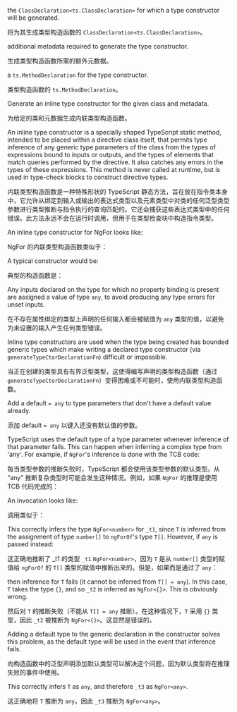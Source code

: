 the `ClassDeclaration<ts.ClassDeclaration>` for which a type constructor will be
generated.

将为其生成类型构造函数的 `ClassDeclaration<ts.ClassDeclaration>`。

additional metadata required to generate the type constructor.

生成类型构造函数所需的额外元数据。

a `ts.MethodDeclaration` for the type constructor.

类型构造函数的 `ts.MethodDeclaration`。

Generate an inline type constructor for the given class and metadata.

为给定的类和元数据生成内联类型构造函数。

An inline type constructor is a specially shaped TypeScript static method, intended to be placed
within a directive class itself, that permits type inference of any generic type parameters of
the class from the types of expressions bound to inputs or outputs, and the types of elements
that match queries performed by the directive. It also catches any errors in the types of these
expressions. This method is never called at runtime, but is used in type-check blocks to
construct directive types.

内联类型构造函数是一种特殊形状的 TypeScript
静态方法，旨在放在指令类本身中，它允许从绑定到输入或输出的表达式类型以及元素类型中对类的任何泛型类型参数进行类型推断与指令执行的查询匹配的。它还会捕获这些表达式类型中的任何错误。此方法永远不会在运行时调用，但用于在类型检查块中构造指令类型。

An inline type constructor for NgFor looks like:

NgFor 的内联类型构造函数类似于：

A typical constructor would be:

典型的构造函数是：

Any inputs declared on the type for which no property binding is present are assigned a value of
type `any`, to avoid producing any type errors for unset inputs.

在不存在属性绑定的类型上声明的任何输入都会被赋值为 `any`
类型的值，以避免为未设置的输入产生任何类型错误。

Inline type constructors are used when the type being created has bounded generic types which
make writing a declared type constructor \(via `generateTypeCtorDeclarationFn`\) difficult or
impossible.

当正在创建的类型具有有界泛型类型，这使得编写声明的类型构造函数（通过
`generateTypeCtorDeclarationFn`）变得困难或不可能时，使用内联类型构造函数。

Add a default `= any` to type parameters that don't have a default value already.

添加 default `= any` 以键入还没有默认值的参数。

TypeScript uses the default type of a type parameter whenever inference of that parameter fails.
This can happen when inferring a complex type from 'any'. For example, if `NgFor`'s inference is
done with the TCB code:

每当类型参数的推断失败时，TypeScript 都会使用该类型参数的默认类型。从 “any”
推断复杂类型时可能会发生这种情况。例如，如果 `NgFor` 的推理是使用 TCB 代码完成的：

An invocation looks like:

调用类似于：

This correctly infers the type `NgFor<number>` for `_t1`, since `T` is inferred from the
assignment of type `number[]` to `ngForOf`'s type `T[]`. However, if `any` is passed instead:

这正确地推断了 \_t1 的类型 `_t1` `NgFor<number>`，因为 `T` 是从 `number[]` 类型的赋值给
`ngForOf` 的 `T[]` 类型的赋值中推断出来的。但是，如果而是通过了 `any`：

then inference for `T` fails \(it cannot be inferred from `T[] = any`\). In this case, `T` takes
the type `{}`, and so `_t2` is inferred as `NgFor<{}>`. This is obviously wrong.

然后对 `T` 的推断失败（不能从 `T[] = any` 推断）。在这种情况下，`T` 采用 `{}` 类型，因此 `_t2`
被推断为 `NgFor<{}>`。这显然是错误的。

Adding a default type to the generic declaration in the constructor solves this problem, as the
default type will be used in the event that inference fails.

向构造函数中的泛型声明添加默认类型可以解决这个问题，因为默认类型将在推理失败的事件中使用。

This correctly infers `T` as `any`, and therefore `_t3` as `NgFor<any>`.

这正确地将 `T` 推断为 `any`，因此 `_t3` 推断为 `NgFor<any>`。
